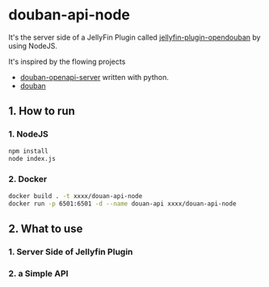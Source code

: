 # douban-api-node
It's the server side of a JellyFin Plugin called [jellyfin-plugin-opendouban](https://github.com/caryyu/jellyfin-plugin-opendouban "jellyfin-plugin-opendouban") by using NodeJS.

It's inspired by the flowing projects
- [douban-openapi-server](https://github.com/caryyu/douban-openapi-server "douban-openapi-server") written with python.
- [douban](https://github.com/deepsearun/douban "douban")

## 1. How to run
### 1. NodeJS
```bash
npm install
node index.js
```
### 2. Docker
```bash
docker build . -t xxxx/douan-api-node
docker run -p 6501:6501 -d --name douan-api xxxx/douan-api-node
```

## 2. What to use
### 1. Server Side of Jellyfin Plugin
### 2. a Simple API





